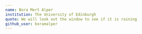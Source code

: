 ```yaml
---
name: Bora Mert Alper
institution: The University of Edinburgh
quote: We will look out the window to see if it is raining
github_user: boramalper
---
```

